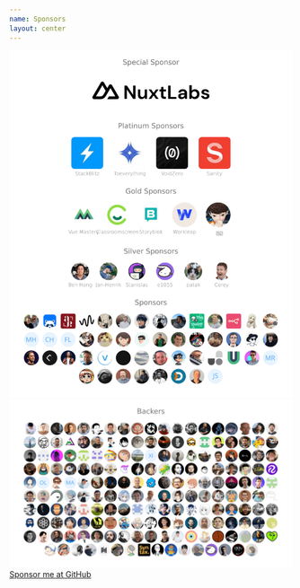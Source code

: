 ```yaml
---
name: Sponsors
layout: center
---
```


<div class="grid grid-cols-2 gap-4 items-center h-100">
  <div class="object-contain h-full of-hidden">
    <img class="max-h-full" src="https://github.com/antfu/static/blob/master/sponsors.part1.png?raw=true" />
  </div>
  <div class="object-contain h-full of-hidden">
    <img class="max-h-full" src="https://github.com/antfu/static/blob/master/sponsors.part2.png?raw=true" />
  </div>
</div>

<div class="text-center text-xs mt-2">
  <a
    class="bg-pink6 hover:bg-pink7 px4 py1.5 rounded-full border-none! shadow inline-flex items-center gap1"
    href="https://github.com/sponsors/antfu" target="_blank">
    <div class="i-carbon-favorite-filled inline-block"></div>
    <div class="inline-block translate-y-0.3">Sponsor me at GitHub</div>
  </a>
</div>
